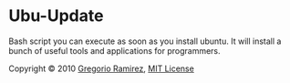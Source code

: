 Ubu-Update
===

Bash script you can execute as soon as you install ubuntu. It will install a bunch of useful tools and applications for programmers.

Copyright &copy; 2010 [Gregorio Ramirez](http://gregorioramirez.com), [MIT License](http://www.opensource.org/licenses/mit-license.php)
